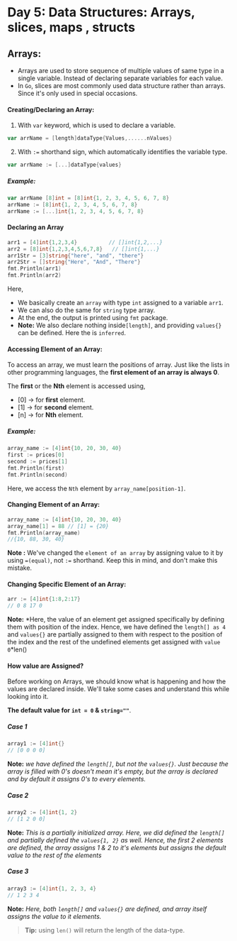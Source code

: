 # Day 5: Data Structures: Arrays, slices, maps , structs

## Arrays:
- Arrays are used to store sequence of multiple values of same type in a single variable. Instead of declaring separate variables for each value.
- In `Go`, slices are most commonly used data structure rather than arrays. Since it's only used in special occasions.

#### Creating/Declaring an Array:
1. With `var` keyword, which is used to declare a variable.
```go
var arrName = [length]dataType{Values,......nValues} 
```
2. With `:=` shorthand sign, which automatically identifies the variable type.
```go
var arrName := [...]dataType{values}
```
##### Example:
```go
var arrName [8]int = [8]int{1, 2, 3, 4, 5, 6, 7, 8}
arrName := [8]int{1, 2, 3, 4, 5, 6, 7, 8}
arrName := [...]int{1, 2, 3, 4, 5, 6, 7, 8}
```

#### Declaring an Array

```go
arr1 = [4]int{1,2,3,4}          // []int{1,2,...}
arr2 = [8]int{1,2,3,4,5,6,7,8}   // []int{1,...} 
arr1Str = [3]string{"here", "and", "there"}
arr2Str = []string{"Here", "And", "There"}
fmt.Println(arr1)
fmt.Println(arr2)
```
Here, 
- We basically create an `array` with type `int` assigned to a variable `arr1`.
- We can also do the same for `string` type array.
- At the end, the output is printed using `fmt` package.
- **Note:** We also declare nothing inside`[length]`, and providing `values{}` can be defined. Here the is `inferred`.

#### Accessing Element of an Array:

To access an array, we must learn the positions of array. Just like the lists in other programming languages, the **first element of an array is always 0**.

The **first** or the **Nth** element is accessed using,
- [0] -> for **first** element.
- [1] -> for **second** element.
- [n] -> for **Nth** element.

##### Example:
```go
array_name := [4]int{10, 20, 30, 40}
first := prices[0]
second := prices[1]
fmt.Println(first)
fmt.Println(second)
```
Here, we access the `Nth` element by `array_name[position-1]`.

#### Changing Element of an Array:
```go
array_name := [4]int{10, 20, 30, 40}
array_name[1] = 88 // [1] = {20}
fmt.Println(array_name)
//{10, 88, 30, 40}
```
**Note :**  We've changed the `element of an array` by assigning value to it by using `=(equal)`, not `:=` shorthand. Keep this in mind, and don't make this mistake.

#### Changing Specific Element of an Array:
```go
arr := [4]int{1:8,2:17}
// 0 8 17 0
```
**Note:** *Here, the value of an element get assigned specifically by defining them with position of the index. Hence, we have defined the `length[] as 4` and `values{}` are partially assigned to them with respect to the position of the index and the rest of the undefined elements get assigned with `value 0`*len()

#### How value are Assigned?

Before working on Arrays, we should know what is happening and how the values are declared inside. We'll take some cases and understand this while looking into it.

**The default value for `int = 0` & `string=""`**.
##### Case 1
```go
array1 := [4]int{}
// [0 0 0 0]
```
**Note:** *we have defined the `length[]`, but not the `values{}`.
Just because the array is filled with 0's doesn't mean it's empty, but the array is declared and by default it assigns 0's to every elements.*


##### Case 2
```go
array2 := [4]int{1, 2}
// [1 2 0 0]
```
**Note:** *This is a partially initialized array. Here, we did defined the `length[]` and partially defined the `values{1, 2}` as well. Hence, the first 2 elements are defined, the array assigns 1 & 2 to it's elements but assigns the default value to the rest of the elements*

##### Case 3
```go
array3 := [4]int{1, 2, 3, 4}
// 1 2 3 4
```
**Note:** *Here, both `length[]` and `values{}` are defined, and array itself assigns the value to it elements.*

> **Tip:** using `len()` will return the length of the data-type.